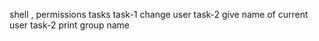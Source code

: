 shell , permissions tasks
task-1 change user
task-2 give name of current user
task-2 print group name
